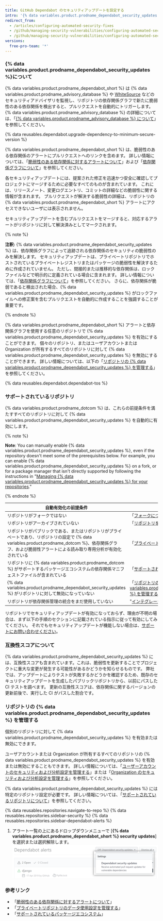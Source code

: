 ```yaml
---
title: GitHub Dependabot のセキュリティアップデートを設定する
intro: '{% data variables.product.prodname_dependabot_security_updates %} または手動のプルリクエストを使用して、脆弱性のある依存関係を簡単に更新できます。'
redirect_from:
  - /articles/configuring-automated-security-fixes
  - /github/managing-security-vulnerabilities/configuring-automated-security-fixes
  - /github/managing-security-vulnerabilities/configuring-automated-security-updates
versions:
  free-pro-team: '*'
---
```


### {% data variables.product.prodname_dependabot_security_updates %}について

{% data variables.product.prodname_dependabot_short %} は {% data variables.product.prodname_advisory_database %} や [WhiteSource](https://www.whitesourcesoftware.com/vulnerability-database) などのセキュリティアドバイザリを監視し、リポジトリの依存関係グラフで新たに脆弱性のある依存関係を検出すると、プルリクエストを自動的にトリガーします。 {% data variables.product.prodname_advisory_database %} の詳細については、「[{% data variables.product.prodname_advisory_database %} について](/github/managing-security-vulnerabilities/browsing-security-vulnerabilities-in-the-github-advisory-database#about-the-github-advisory-database)」を参照してください。

{% data reusables.dependabot.upgrade-dependency-to-minimum-secure-version %}

{% data variables.product.prodname_dependabot_short %} は、脆弱性のある依存関係のアラートにプルリクエストへのリンクを含めます。 詳しい情報については、「[脆弱性のある依存関係に対するアラートについて](/github/managing-security-vulnerabilities/about-alerts-for-vulnerable-dependencies)」および「[依存関係グラフについて](/github/visualizing-repository-data-with-graphs/about-the-dependency-graph)」を参照してください。

各セキュリティアップデートには、提案された修正を迅速かつ安全に確認してプロジェクトにマージするために必要なすべてのものが含まれています。 これには、リリースノート、変更ログエントリ、コミットの詳細などの脆弱性に関する情報が含まれます。 プルリクエストが解決する脆弱性の詳細は、リポジトリの {% data variables.product.prodname_dependabot_short %} アラートにアクセスできないユーザには表示されません。

セキュリティアップデートを含むプルリクエストをマージすると、対応するアラートがリポジトリに対して解決済みとしてマークされます。

{% note %}

**注釈:** {% data variables.product.prodname_dependabot_security_updates %} は、依存関係グラフによって追跡される依存関係のセキュリティの脆弱性のみを解決します。 セキュリティアップデートは、プライベートリポジトリでホストされているプライベートレジストリまたはパッケージの脆弱性を解決するために作成されていません。 ただし、間接的または推移的な依存関係は、ロックファイルなどで明示的に定義されている場合に含まれます。 詳しい情報については、「[依存関係グラフについて](/github/visualizing-repository-data-with-graphs/about-the-dependency-graph)」を参照してください。 さらに、依存関係が脆弱であると検出された場合、{% data variables.product.prodname_dependabot_security_updates %} がロックファイルへの修正案を含むプルリクエストを自動的に作成することを強調することが重要です。

{% endnote %}

{% data variables.product.prodname_dependabot_short %} アラートと依存関係グラフを使用する任意のリポジトリで {% data variables.product.prodname_dependabot_security_updates %} を有効にすることができます。 個々のリポジトリ、またはユーザアカウントまたは Organization が所有するすべてのリポジトリに対して {% data variables.product.prodname_dependabot_security_updates %} を無効にすることができます。 詳しい情報については、以下の「[リポジトリの {% data variables.product.prodname_dependabot_security_updates %} を管理する](#managing-github-dependabot-security-updates-for-your-repositories)」を参照してください。

{% data reusables.dependabot.dependabot-tos %}

### サポートされているリポジトリ

{% data variables.product.prodname_dotcom %} は、これらの前提条件を満たすすべてのリポジトリに対して {% data variables.product.prodname_dependabot_security_updates %} を自動的に有効にします。

{% note %}

**Note**: You can manually enable {% data variables.product.prodname_dependabot_security_updates %}, even if the repository doesn't meet some of the prerequisites below. For example, you can enable {% data variables.product.prodname_dependabot_security_updates %} on a fork, or for a package manager that isn't directly supported by following the instructions in "[Managing {% data variables.product.prodname_dependabot_security_updates %} for your repositories](#managing-github-dependabot-security-updates-for-your-repositories)."

{% endnote %}

| 自動有効化の前提条件                                                                                                                           | 詳細情報                                                                                                                                                          |
| ------------------------------------------------------------------------------------------------------------------------------------ | ------------------------------------------------------------------------------------------------------------------------------------------------------------- |
| リポジトリがフォークではない                                                                                                                       | 「[フォークについて](/github/collaborating-with-issues-and-pull-requests/about-forks)」                                                                                 |
| リポジトリがアーカイブされていない                                                                                                                    | 「[リポジトリをアーカイブする](/github/creating-cloning-and-archiving-repositories/archiving-repositories)」                                                                 |
| リポジトリがパブリックである、またはリポジトリがプライベートであり、リポジトリの設定で {% data variables.product.prodname_dotcom %}、依存関係グラフ、および脆弱性アラートによる読み取り専用分析が有効化されている | 「[プライベートリポジトリのデータ使用設定を管理する](/github/understanding-how-github-uses-and-protects-your-data/managing-data-use-settings-for-your-private-repository)」             |
| リポジトリに {% data variables.product.prodname_dotcom %} がサポートするパッケージエコシステムの依存関係マニフェストファイルが含まれている                                    | 「[サポートされているパッケージエコシステム](/github/visualizing-repository-data-with-graphs/about-the-dependency-graph#supported-package-ecosystems)」                             |
| {% data variables.product.prodname_dependabot_security_updates %} がリポジトリに対して無効になっていない                                         | 「[リポジトリの {% data variables.product.prodname_dependabot_security_updates %} を管理する](#managing-github-dependabot-security-updates-for-your-repositories)」 |
| リポジトリが依存関係管理の統合をまだ使用していない                                                                                                            | "[インテグレーションについて](/github/customizing-your-github-workflow/about-integrations)"                                                                                |

リポジトリでセキュリティアップデートが有効になっておらず、理由が不明の場合は、まず以下の手順のセクションに記載されている指示に従って有効にしてみてください。 それでもセキュリティアップデートが機能しない場合は、[サポートにお問い合わせください](https://support.github.com/contact)。

### 互換性スコアについて

{% data variables.product.prodname_dependabot_security_updates %} には、互換性スコアも含まれています。これは、脆弱性を更新することでプロジェクトに重大な変更が発生する可能性があるかどうかを知らせるものです。 弊社では、アップデートによりテストが失敗するかどうかを確認するため、既存のセキュリティアップデートを生成したパブリックリポジトリから、以前にパスした CI テストを調べます。 更新の互換性スコアは、依存関係に関するバージョンの更新前後で、実行した CI がパスした割合です。

### リポジトリの {% data variables.product.prodname_dependabot_security_updates %} を管理する

個別のリポジトリに対して {% data variables.product.prodname_dependabot_security_updates %} を有効または無効にできます。

ユーザアカウントまたは Organization が所有するすべてのリポジトリの {% data variables.product.prodname_dependabot_security_updates %} を有効または無効にすることもできます。 詳しい情報については、「[ユーザーアカウントのセキュリティおよび分析設定を管理する](/github/setting-up-and-managing-your-github-user-account/managing-security-and-analysis-settings-for-your-user-account)」または「[Organization のセキュリティおよび分析設定を管理する](/github/setting-up-and-managing-organizations-and-teams/managing-security-and-analysis-settings-for-your-organization)」を参照してください。

{% data variables.product.prodname_dependabot_security_updates %} には特定のリポジトリ設定が必要です。 詳しい情報については、「[サポートされているリポジトリについて](#supported-repositories)」を参照してください。

{% data reusables.repositories.navigate-to-repo %}
{% data reusables.repositories.sidebar-security %}
{% data reusables.repositories.sidebar-dependabot-alerts %}
1. アラート一覧の上にあるドロップダウンメニューで [**{% data variables.product.prodname_dependabot_short %} security updates**] を選択または選択解除します。 ![{% data variables.product.prodname_dependabot_security_updates %} を有効にするオプションを含むドロップダウンメニュー](/assets/images/help/repository/enable-dependabot-security-updates-drop-down.png)

### 参考リンク

- 「[脆弱性のある依存関係に対するアラートについて](/github/managing-security-vulnerabilities/about-alerts-for-vulnerable-dependencies)」
- 「[プライベートリポジトリのデータ使用設定を管理する](/github/understanding-how-github-uses-and-protects-your-data/managing-data-use-settings-for-your-private-repository)」
- 「[サポートされているパッケージエコシステム](/github/visualizing-repository-data-with-graphs/about-the-dependency-graph#supported-package-ecosystems)」
